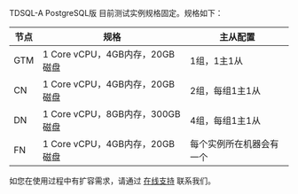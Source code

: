 TDSQL-A PostgreSQL版 目前测试实例规格固定。规格如下：

| 节点 | 规格 | 主从配置 |
|---------|---------|---------|
| GTM | 1 Core vCPU，4GB内存，20GB磁盘   | 1组，1主1从 |
| CN   | 1 Core vCPU，4GB内存，20GB磁盘   | 2组，每组1主1从 |
| DN   | 1 Core vCPU，8GB内存，300GB磁盘 | 4组，每组1主1从 |
| FN   | 1 Core vCPU，4GB内存，20GB磁盘 | 每个实例所在机器会有一个 |

如您在使用过程中有扩容需求，请通过 [在线支持](https://cloud.tencent.com/online-service?from=connect-us) 联系我们。

